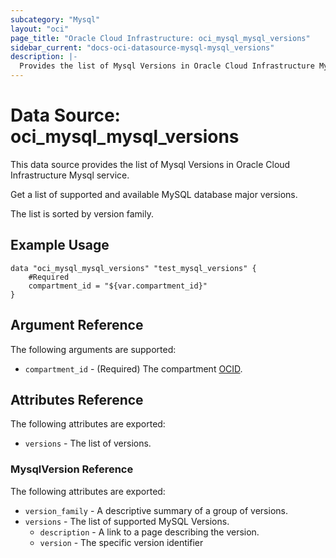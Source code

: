 ```yaml
---
subcategory: "Mysql"
layout: "oci"
page_title: "Oracle Cloud Infrastructure: oci_mysql_mysql_versions"
sidebar_current: "docs-oci-datasource-mysql-mysql_versions"
description: |-
  Provides the list of Mysql Versions in Oracle Cloud Infrastructure Mysql service
---
```


# Data Source: oci_mysql_mysql_versions
This data source provides the list of Mysql Versions in Oracle Cloud Infrastructure Mysql service.

Get a list of supported and available MySQL database major versions.

The list is sorted by version family.


## Example Usage

```hcl
data "oci_mysql_mysql_versions" "test_mysql_versions" {
	#Required
	compartment_id = "${var.compartment_id}"
}
```

## Argument Reference

The following arguments are supported:

* `compartment_id` - (Required) The compartment [OCID](https://docs.cloud.oracle.com/iaas/Content/General/Concepts/identifiers.htm).


## Attributes Reference

The following attributes are exported:

* `versions` - The list of versions.

### MysqlVersion Reference

The following attributes are exported:

* `version_family` - A descriptive summary of a group of versions.
* `versions` - The list of supported MySQL Versions.
	* `description` - A link to a page describing the version.
	* `version` - The specific version identifier


